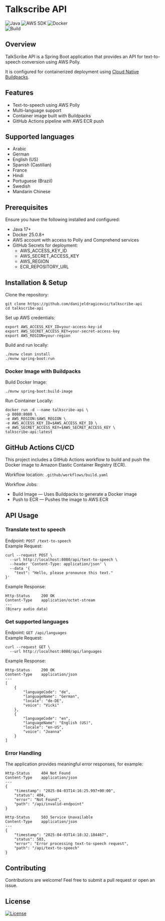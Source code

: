 # Talkscribe API
![Java](https://img.shields.io/badge/Java-17-blue)
![AWS SDK](https://img.shields.io/badge/AWS_SDK-2.31.11-blue)
![Docker](https://img.shields.io/badge/Dockerized-yes-blue)<br>
![Build](https://github.com/danijeldragicevic/talkscribe-api/actions/workflows/build.yaml/badge.svg)

## Overview
TalkScribe API is a Spring Boot application that provides an API for text-to-speech conversion using AWS Polly. <p> 
It is configured for containerized deployment using [Cloud Native Buildpacks](https://buildpacks.io/).

## Features
- Text-to-speech using AWS Polly
- Multi-language support
- Container image built with Buildpacks
- GitHub Actions pipeline with AWS ECR push

## Supported languages
- Arabic
- German
- English (US)
- Spanish (Castilian)
- France
- Hindi
- Portuguese (Brazil)
- Swedish
- Mandarin Chinese

## Prerequisites
Ensure you have the following installed and configured:
- Java 17+
- Docker 25.0.8+
- AWS account with access to Polly and Comprehend services
- GitHub Secrets for deployment:
  - AWS_ACCESS_KEY_ID 
  - AWS_SECRET_ACCESS_KEY 
  - AWS_REGION 
  - ECR_REPOSITORY_URL

## Installation & Setup
Clone the repository:
```commandline
git clone https://github.com/danijeldragicevic/talkscribe-api
cd talkscribe-api
```
Set up AWS credentials:
```commandline
export AWS_ACCESS_KEY_ID=your-access-key-id
export AWS_SECRET_ACCESS_KEY=your-secret-access-key
export AWS_REGION=your-region
```
Build and run locally:
```commandline
./mvnw clean install
./mvnw spring-boot:run
```
### Docker Image with Buildpacks
Build Docker Image:
```commandline
./mvnw spring-boot:build-image
```
Run Cointainer Locally:
```commandline
docker run -d --name talkscribe-api \
-p 8080:8080 \
-e AWS_REGION:$AWS_REGION \
-e AWS_ACCESS_KEY_ID=$AWS_ACCESS_KEY_ID \
-e AWS_SECRET_ACCESS_KEY=$AWS_SECRET_ACCESS_KEY \
talkscribe-api:latest
```
## GitHub Actions CI/CD
This project includes a GitHub Actions workflow to build and push the Docker image to Amazon Elastic Container Registry (ECR). <p>
Workflow location: `.github/workflows/build.yaml`

Workflow Jobs:
- Build Image — Uses Buildpacks to generate a Docker image
- Push to ECR — Pushes the image to AWS ECR

## API Usage
### Translate text to speech
Endpoint: `POST /text-to-speech` <br>
Example Request:    
```commandline
curl --request POST \
  --url http://localhost:8080/api/text-to-speech \
  --header 'Content-Type: application/json' \
  --data '{
	"text": "Hello, please pronounce this text."
}'
```
Example Response:
```commandline
Http-Status     200 OK
Content-Type    application/octet-stream
---
(Binary audio data)
```
### Get supported languages
Endpoint: `GET /api/languages` <br>
Example Request:
```commandline
curl --request GET \
  --url http://localhost:8080/api/languages
```
Example Response:
```commandline
Http-Status     200 OK
Content-Type    application/json
---
[
    {
        "languageCode": "de",
        "languageName": "German",
        "locale": "de-DE",
        "voice": "Vicki"
    },
    {
        "languageCode": "en",
        "languageName": "English (US)",
        "locale": "en-US",
        "voice": "Joanna"
    }
]
```
### Error Handling
The application provides meaningful error responses, for example:
```commandline
Http-Status     404 Not Found
Content-Type    application/json
---
{
    "timestamp": "2025-04-03T14:16:25.997+00:00",
    "status": 404,
    "error": "Not Found",
    "path": "/api/invalid-endpoint"
}
```
```commandline
Http-Status     503 Service Unavailable
Content-Type    application/json
---
{
    "timestamp": "2025-04-03T14:18:32.184467",
    "status": 503,
    "error": "Error processing text-to-speech request",
    "path": "/api/text-to-speech"
}
```
## Contributing
Contributions are welcome! Feel free to submit a pull request or open an issue.

## License
[![License](https://img.shields.io/badge/License-Apache_2.0-blue.svg)](https://opensource.org/licenses/Apache-2.0)
